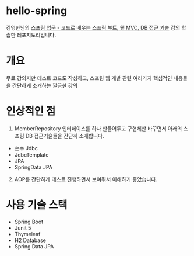 # hello-spring
김영한님의 [스프링 입문 - 코드로 배우는 스프링 부트, 웹 MVC, DB 접근 기술](https://inf.run/7RFY) 강의 학습한 레포지토리입니다. 

# 개요
무료 강의지만 테스트 코드도 작성하고, 스프링 웹 개발 관련 여러가지 핵심적인 내용들을 간단하게 소개하는 깔끔한 강의 

# 인상적인 점
1. MemberRepository 인터페이스를 하나 만들어두고 구현체만 바꾸면서 아래의 스프링 DB 접근기술들을 간단히 소개합니다.
- 순수 Jdbc
- JdbcTemplate
- JPA
- SpringData JPA

2. AOP를 간단하게 테스트 진행하면서 보여줘서 이해하기 좋았습니다.

# 사용 기술 스택
- Spring Boot
- Junit 5
- Thymeleaf
- H2 Database
- Spring Data JPA
